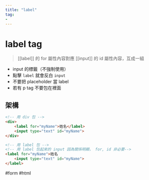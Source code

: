 ```yaml
---
title: "label"
tag: 
- 
---
```

# label tag
> [[label]] 的 for 屬性內容對應 [[input]] 的 id 屬性內容，互成一組
- input 的標籤（不強制使用）
- 點擊 `label` 就會反白 `input`
- 不要把 placeholder 當 label 
- 若有 p tag 不要包在裡面

## 架構
```html
<!-- 用 div 包 -->
<div>
	<label for="myName">姓名</label>
	<input type="text" id="myName">
</div>
```
```html
<!-- 用 label 包 -->
<!-- 用 label 包起來的 input 因為關係明顯， for, id 非必要-->
<label for="myName">姓名
	<input type="text" id="myName">
</label>
```


#form #html 